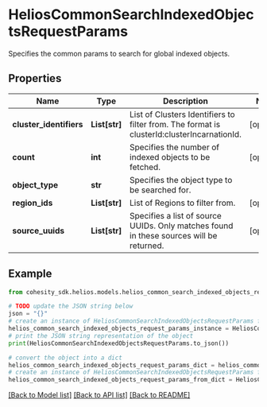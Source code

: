 # HeliosCommonSearchIndexedObjectsRequestParams

Specifies the common params to search for global indexed objects.

## Properties

Name | Type | Description | Notes
------------ | ------------- | ------------- | -------------
**cluster_identifiers** | **List[str]** | List of Clusters Identifiers to filter from. The format is clusterId:clusterIncarnationId. | [optional] 
**count** | **int** | Specifies the number of indexed objects to be fetched. | [optional] 
**object_type** | **str** | Specifies the object type to be searched for. | 
**region_ids** | **List[str]** | List of Regions to filter from. | [optional] 
**source_uuids** | **List[str]** | Specifies a list of source UUIDs. Only matches found in these sources will be returned. | [optional] 

## Example

```python
from cohesity_sdk.helios.models.helios_common_search_indexed_objects_request_params import HeliosCommonSearchIndexedObjectsRequestParams

# TODO update the JSON string below
json = "{}"
# create an instance of HeliosCommonSearchIndexedObjectsRequestParams from a JSON string
helios_common_search_indexed_objects_request_params_instance = HeliosCommonSearchIndexedObjectsRequestParams.from_json(json)
# print the JSON string representation of the object
print(HeliosCommonSearchIndexedObjectsRequestParams.to_json())

# convert the object into a dict
helios_common_search_indexed_objects_request_params_dict = helios_common_search_indexed_objects_request_params_instance.to_dict()
# create an instance of HeliosCommonSearchIndexedObjectsRequestParams from a dict
helios_common_search_indexed_objects_request_params_from_dict = HeliosCommonSearchIndexedObjectsRequestParams.from_dict(helios_common_search_indexed_objects_request_params_dict)
```
[[Back to Model list]](../README.md#documentation-for-models) [[Back to API list]](../README.md#documentation-for-api-endpoints) [[Back to README]](../README.md)


